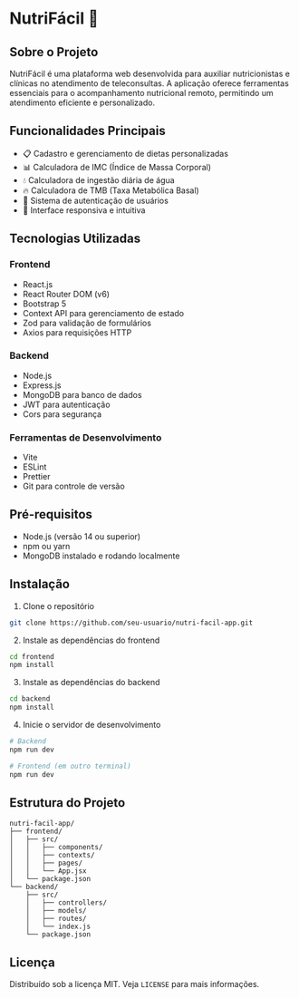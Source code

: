 # NutriFácil 🍎

## Sobre o Projeto

NutriFácil é uma plataforma web desenvolvida para auxiliar nutricionistas e clínicas no atendimento de teleconsultas. A aplicação oferece ferramentas essenciais para o acompanhamento nutricional remoto, permitindo um atendimento eficiente e personalizado.

## Funcionalidades Principais

- 📋 Cadastro e gerenciamento de dietas personalizadas
- 📊 Calculadora de IMC (Índice de Massa Corporal)
- 💧 Calculadora de ingestão diária de água
- 🔥 Calculadora de TMB (Taxa Metabólica Basal)
- 👤 Sistema de autenticação de usuários
- 📱 Interface responsiva e intuitiva

## Tecnologias Utilizadas

### Frontend
- React.js
- React Router DOM (v6)
- Bootstrap 5
- Context API para gerenciamento de estado
- Zod para validação de formulários
- Axios para requisições HTTP

### Backend
- Node.js
- Express.js
- MongoDB para banco de dados
- JWT para autenticação
- Cors para segurança

### Ferramentas de Desenvolvimento
- Vite
- ESLint
- Prettier
- Git para controle de versão

## Pré-requisitos

- Node.js (versão 14 ou superior)
- npm ou yarn
- MongoDB instalado e rodando localmente

## Instalação

1. Clone o repositório
```bash
git clone https://github.com/seu-usuario/nutri-facil-app.git
```

2. Instale as dependências do frontend
```bash
cd frontend
npm install
```

3. Instale as dependências do backend
```bash
cd backend
npm install
```

4. Inicie o servidor de desenvolvimento

```bash
# Backend
npm run dev

# Frontend (em outro terminal)
npm run dev
```

## Estrutura do Projeto

```
nutri-facil-app/
├── frontend/
│   ├── src/
│   │   ├── components/
│   │   ├── contexts/
│   │   ├── pages/
│   │   └── App.jsx
│   └── package.json
└── backend/
    ├── src/
    │   ├── controllers/
    │   ├── models/
    │   ├── routes/
    │   └── index.js
    └── package.json
```

## Licença

Distribuído sob a licença MIT. Veja `LICENSE` para mais informações.